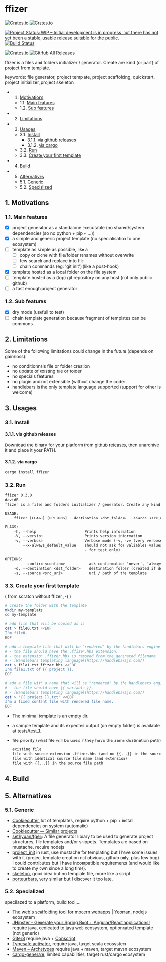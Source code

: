 # ffizer

<!-- copy badges from:
- [repostatus.org](https://www.repostatus.org/#active)
- [Shields.io: Quality metadata badges for open source projects](https://shields.io/#/)
-->

[![Crates.io](https://img.shields.io/crates/l/ffizer.svg)](http://creativecommons.org/publicdomain/zero/1.0/)
[![Crates.io](https://img.shields.io/crates/v/ffizer.svg)](https://crates.io/crates/ffizer)

[![Project Status: WIP – Initial development is in progress, but there has not yet been a stable, usable release suitable for the public.](https://www.repostatus.org/badges/latest/wip.svg)](https://www.repostatus.org/#wip)
[![Build Status](https://travis-ci.com/davidB/ffizer.svg?branch=master)](https://travis-ci.com/davidB/ffizer)

[![Crates.io](https://img.shields.io/crates/d/ffizer.svg)](https://crates.io/crates/ffizer)
![GitHub All Releases](https://img.shields.io/github/downloads/davidB/ffizer/total.svg)

ffizer is a files and folders initializer / generator. Create any kind (or part) of project from template.

keywords: file generator, project template, project scaffolding, quickstart, project initializer, project skeleton

<!-- vscode-markdown-toc -->
- 1. [Motivations](#Motivations)
	- 1.1. [Main features](#Mainfeatures)
	- 1.2. [Sub features](#Subfeatures)
- 2. [Limitations](#Limitations)
- 3. [Usages](#Usages)
	- 3.1. [Install](#Install)
		- 3.1.1. [via github releases](#viagithubreleases)
		- 3.1.2. [via cargo](#viacargo)
	- 3.2. [Run](#Run)
	- 3.3. [Create your first template](#Createyourfirsttemplate)
- 4. [Build](#Build)
- 5. [Alternatives](#Alternatives)
	- 5.1. [Generic](#Generic)
	- 5.2. [Specialized](#Specialized)

<!-- vscode-markdown-toc-config
	numbering=true
	autoSave=true
	/vscode-markdown-toc-config -->
<!-- /vscode-markdown-toc -->

## 1. <a name='Motivations'></a>Motivations

### 1.1. <a name='Mainfeatures'></a>Main features

- [X] project generator as a standalone executable (no shared/system dependencies (so no python + pip + ...))
- [X] a simple and generic project template (no specialisation to one ecosystem)
- [ ] template as simple as possible, like a
  - [ ] copy or clone with file/folder renames without overwrite
  - [ ] few search and replace into file
  - [ ] chain commands (eg: 'git init') (like a post-hook)
- [X] template hosted as a local folder on the file system
- [ ] template hosted as a (top) git repository on any host (not only public github)
- [ ] a fast enough project generator

### 1.2. <a name='Subfeatures'></a>Sub features

- [X] dry mode (usefull to test)
- [ ] chain template generation because fragment of templates can be commons

## 2. <a name='Limitations'></a>Limitations

Some of the following limitations could change in the future (depends on gain/loss):

- no conditionnals file or folder creation
- no update of existing file or folder
- no specials features
- no plugin and not extensible (without change the code)
- handlebars is the only template language supported (support for other is welcome)

## 3. <a name='Usages'></a>Usages

### 3.1. <a name='Install'></a>Install

#### 3.1.1. <a name='viagithubreleases'></a>via github releases

Download the binary for your platform from [github releases](https://github.com/davidB/ffizer/releases), then unarchive it and place it your PATH.

#### 3.1.2. <a name='viacargo'></a>via cargo

```sh
cargo install ffizer
```

### 3.2. <a name='Run'></a>Run

```txt
ffizer 0.3.0
davidB
ffizer is a files and folders initializer / generator. Create any kind (or part) of project from template.

USAGE:
    ffizer [FLAGS] [OPTIONS] --destination <dst_folder> --source <src_uri>

FLAGS:
    -h, --help                      Prints help information
    -V, --version                   Prints version information
    -v, --verbose                   Verbose mode (-v, -vv (very verbose / level debug), -vvv) print on stderr
        --x-always_default_value    should not ask for valiables values, always use defautl value or empty (experimental
                                    - for test only)

OPTIONS:
        --confirm <confirm>           ask confirmation 'never', 'always' or 'auto' (default) [default: auto]
    -d, --destination <dst_folder>    destination folder (created if doesn't exist)
    -s, --source <src_uri>            uri / path of the template
```

### 3.3. <a name='Createyourfirsttemplate'></a>Create your first template

( from scratch without ffizer ;-) )

```sh
# create the folder with the template
mkdir my-template
cd my-template

# add file that will be copied as is
cat > file0.txt <<EOF
I'm file0.
EOF

# add a template file that will be "rendered" by the handlebars engine
# - the file should have the .ffizer.hbs extension,
# - the extension .ffizer.hbs is removed from the generated filename
# - [Handlebars templating language](https://handlebarsjs.com/)
cat > file1.txt.ffizer.hbs <<EOF
I'm file1.txt of {{ project }}.
EOF

# add a file with a name that will be "rendered" by the handlebars engine
# - the file should have {{ variable }},
# - [Handlebars templating language](https://handlebarsjs.com/)
cat > '{{ project }}.txt' <<EOF
I'm a fixed content file with rendered file name.
EOF

```

- The minimal template is an empty dir.
- a sample template and its expected output (on empty folder) is available at [tests/test_1](tests/test_1).
- file priority (what file will be used if they have the same destination path)

  ```txt
  existing file
  file with source extension .ffizer.hbs (and no {{...}} in the source file path)
  file with identical source file name (and extension)
  file with {{...}} in the source file path
  ```

## 4. <a name='Build'></a>Build

## 5. <a name='Alternatives'></a>Alternatives

### 5.1. <a name='Generic'></a>Generic

- [Cookiecutter](https://cookiecutter.readthedocs.io/), lot of templates, require python + pip + install dependencies on system (automatic)
- [Cookiecutter — Similar projects](https://cookiecutter.readthedocs.io/en/latest/readme.html#similar-projects)
- [sethyuan/fgen](https://github.com/sethyuan/fgen): A file generator library to be used to generate project structures, file templates and/or snippets. Templates are based on mustache. require nodejs
- [project_init](https://crates.io/crates/project_init) in rust, use mustache for templating but I have some issues with it (project template creation not obvious, github only, plus few bug) I could contributes but I have incompatible requirements (and would like to create my own since a long time).
- [skeleton](https://crates.io/crates/skeleton), good idea but no template file, more like a script.
- [porteurbars](https://crates.io/crates/porteurbars), very similar but I discover it too late.

### 5.2. <a name='Specialized'></a>Specialized

specilazed to a platform, build tool,...

- [The web's scaffolding tool for modern webapps | Yeoman](http://yeoman.io/), nodejs ecosystem
- [JHipster - Generate your Spring Boot + Angular/React applications!](https://www.jhipster.tech/) require java, dedicated to java web ecosystem, optionnated template (not generic)
- [Giter8](http://www.foundweekends.org/giter8/) require java + [Conscript](http://www.foundweekends.org/conscript/index.html)
- [Typesafe activator](https://developer.lightbend.com/start/), require java, target scala ecosystem
- [Maven – Archetypes](https://maven.apache.org/guides/introduction/introduction-to-archetypes.html) require java + maven, target maven ecosystem
- [cargo-generate](https://github.com/ashleygwilliams/cargo-generate), limited capabilities, target rust/cargo ecosystem
